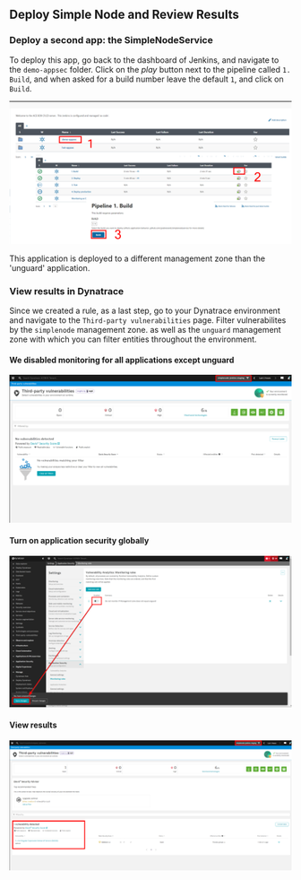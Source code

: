 ## Deploy Simple Node and Review Results

### Deploy a second app: the SimpleNodeService

To deploy this app, go back to the dashboard of Jenkins, and navigate to the `demo-appsec` folder.
Click on the *play* button next to the pipeline called `1. Build`, and when asked for a build number leave the default `1`, and click on `Build`.

![](../../assets/images/2-9-jenkins-demo-appsec.png)

This application is deployed to a different management zone than the 'unguard' application.

### View results in Dynatrace

Since we created a rule, as a last step, go to your Dynatrace environment and navigate to the `Third-party vulnerabilities` page. Filter vulnerabilites by the `simplenode` management zone.  as well as the `unguard` management zone with which you can filter entities throughout the environment. 

#### We disabled monitoring for all applications except unguard
![simplenode_no_vuln](../../assets/images/simplenode_no_vuln.png)

#### Turn on application security globally
![disable_rule](../../assets/images/disable_rule.png)

#### View results
![simplenode_with_vuln](../../assets/images/simplenode_with_vuln.png)



